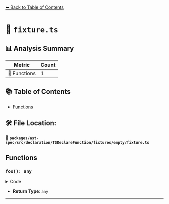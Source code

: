 [⬅️ Back to Table of Contents](../../../../../../../index.md)

# 📄 `fixture.ts`

## 📊 Analysis Summary

| Metric | Count |
|--------|-------|
| 🔧 Functions | 1 |

## 📚 Table of Contents

- [Functions](#functions)

## 🛠️ File Location:
📂 **`packages/ast-spec/src/declaration/TSDeclareFunction/fixtures/empty/fixture.ts`**

## Functions

### `foo(): any`

<details><summary>Code</summary>

```ts
declare function foo();
```
</details>

- **Return Type**: `any`

---